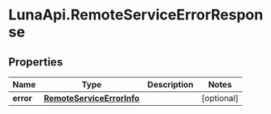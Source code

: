 # LunaApi.RemoteServiceErrorResponse

## Properties

Name | Type | Description | Notes
------------ | ------------- | ------------- | -------------
**error** | [**RemoteServiceErrorInfo**](RemoteServiceErrorInfo.md) |  | [optional] 


